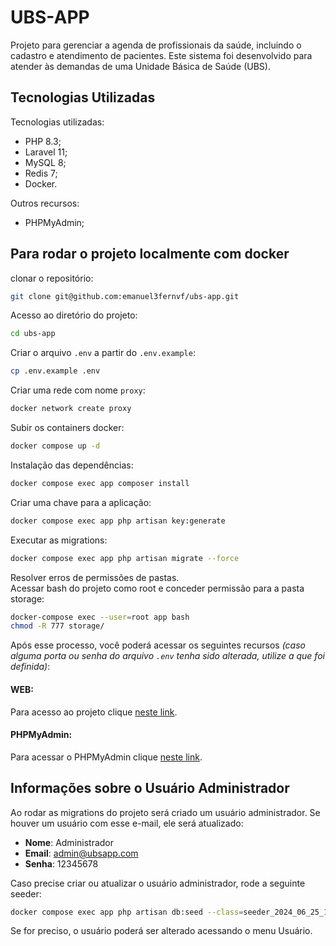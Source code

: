 # UBS-APP
Projeto para gerenciar a agenda de profissionais da saúde, incluindo o cadastro e atendimento de pacientes. Este sistema foi desenvolvido para atender às demandas de uma Unidade Básica de Saúde (UBS).

## Tecnologias Utilizadas
Tecnologias utilizadas:
- PHP 8.3;
- Laravel 11;
- MySQL 8;
- Redis 7;
- Docker.

Outros recursos:
- PHPMyAdmin;

## Para rodar o projeto localmente com docker
clonar o repositório:
```bash
git clone git@github.com:emanuel3fernvf/ubs-app.git
```

Acesso ao diretório do projeto:
```bash
cd ubs-app
```

Criar o arquivo `.env` a partir do `.env.example`:
```bash
cp .env.example .env
```

Criar uma rede com nome `proxy`:
```bash
docker network create proxy
```

Subir os containers docker:
```bash
docker compose up -d
```

Instalação das dependências:
```bash
docker compose exec app composer install
```

Criar uma chave para a aplicação:
```bash
docker compose exec app php artisan key:generate
```

Executar as migrations:
```bash
docker compose exec app php artisan migrate --force
```

Resolver erros de permissões de pastas.
<br>Acessar bash do projeto como root e conceder permissão para a pasta storage:
```bash
docker-compose exec --user=root app bash
chmod -R 777 storage/
```

Após esse processo, você poderá acessar os seguintes recursos _(caso alguma porta ou senha do arquivo `.env` tenha sido alterada, utilize a que foi definida)_:

#### WEB:
Para acesso ao projeto clique [neste link](http://localhost).

#### PHPMyAdmin:
Para acessar o PHPMyAdmin clique [neste link](http://localhost:8080).

## Informações sobre o Usuário Administrador

Ao rodar as migrations do projeto será criado um usuário administrador. Se houver um usuário com esse e-mail, ele será atualizado:

- **Nome**: Administrador
- **Email**: admin@ubsapp.com
- **Senha**: 12345678

Caso precise criar ou atualizar o usuário administrador, rode a seguinte seeder:

```bash
docker compose exec app php artisan db:seed --class=seeder_2024_06_25_102012_register_user_admin
```

Se for preciso, o usuário poderá ser alterado acessando o menu Usuário.
